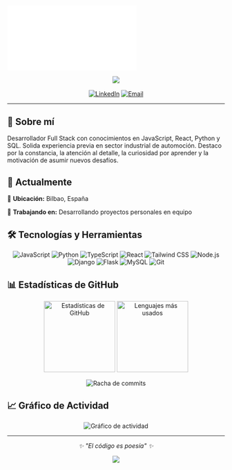 ![Header](file:///C:/Users/Propietario/Downloads/linkedin_banner_sergio.html)


<p align="center">
  <img src="https://media.licdn.com/dms/image/v2/D4D16AQGU5vdIunbk1w/profile-displaybackgroundimage-shrink_350_1400/B4DZoLKPXaGsAY-/0/1761123825530?e=1762992000&v=beta&t=ADB1pnemU16Vkj21b4IK1s_6amVcm5lGs2UTpFJ0HSU" />
</p>

<p align="center">
  <a href="https://linkedin.com/in/https://www.linkedin.com/in/sergio-san-pedro-alvarez/" target="_blank"><img align="center" src="https://img.shields.io/badge/LinkedIn-0077B5?style=for-the-badge&logo=linkedin&logoColor=white" alt="LinkedIn" /></a>
  <a href="mailto:sergiosanpedro90@gmail.com"><img align="center" src="https://img.shields.io/badge/Email-D14836?style=for-the-badge&logo=gmail&logoColor=white" alt="Email" /></a>
</p>

---

## 🚀 Sobre mí

Desarrollador Full Stack con conocimientos en JavaScript, React, Python y SQL. Solida experiencia previa en sector industrial de automoción. Destaco por la constancia, la atención al detalle, la curiosidad por aprender y la motivación de asumir nuevos desafíos.

## 💼 Actualmente

📍 **Ubicación:** Bilbao, España

🔭 **Trabajando en:** Desarrollando proyectos personales en equipo

## 🛠️ Tecnologías y Herramientas

<p align="center">
  <img src="https://img.shields.io/badge/-JavaScript-05122A?style=flat&logo=javascript" alt="JavaScript"/>
  <img src="https://img.shields.io/badge/-Python-05122A?style=flat&logo=python" alt="Python"/>
  <img src="https://img.shields.io/badge/-TypeScript-05122A?style=flat&logo=typescript" alt="TypeScript"/>
  <img src="https://img.shields.io/badge/-React-05122A?style=flat&logo=react" alt="React"/>
  <img src="https://img.shields.io/badge/-Tailwind CSS-05122A?style=flat&logo=tailwindcss" alt="Tailwind CSS"/>
  <img src="https://img.shields.io/badge/-Node.js-05122A?style=flat&logo=nodedotjs" alt="Node.js"/>
  <img src="https://img.shields.io/badge/-Django-05122A?style=flat&logo=django" alt="Django"/>
  <img src="https://img.shields.io/badge/-Flask-05122A?style=flat&logo=flask" alt="Flask"/>
  <img src="https://img.shields.io/badge/-MySQL-05122A?style=flat&logo=mysql" alt="MySQL"/>
  <img src="https://img.shields.io/badge/-Git-05122A?style=flat&logo=git" alt="Git"/>
</p>

## 📊 Estadísticas de GitHub

<p align="center">
  <img src="https://github-readme-stats.vercel.app/api?username=sergiosanpedro90&show_icons=true&theme=dark&hide_border=true&count_private=true" alt="Estadísticas de GitHub" height="165"/>
  <img src="https://github-readme-stats.vercel.app/api/top-langs/?username=sergiosanpedro90&layout=compact&theme=dark&hide_border=true" alt="Lenguajes más usados" height="165"/>
</p>

<p align="center">
  <img src="https://github-readme-streak-stats.herokuapp.com/?user=sergiosanpedro90&theme=dark&hide_border=true" alt="Racha de commits"/>
</p>

## 📈 Gráfico de Actividad

<p align="center">
  <img src="https://github-readme-activity-graph.vercel.app/graph?username=sergiosanpedro90&theme=dark&hide_border=true" alt="Gráfico de actividad"/>
</p>

---

<p align="center">
  <i>✨ "El código es poesía" ✨</i>
</p>

<p align="center">
  <img src="https://capsule-render.vercel.app/api?type=waving&color=gradient&height=100&section=footer"/>
</p>
